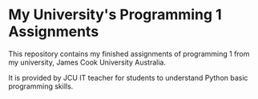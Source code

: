# My University's Programming 1 Assignments

This repository contains my finished assignments of programming 1 from my university, James Cook University Australia.

It is provided by JCU IT teacher for students to understand Python basic programming skills.